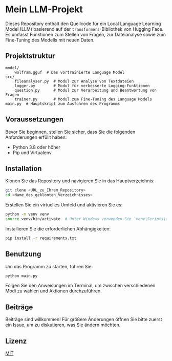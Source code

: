 
# Mein LLM-Projekt

Dieses Repository enthält den Quellcode für ein Local Language Learning Model (LLM) basierend auf der `transformers`-Bibliothek von Hugging Face. Es umfasst Funktionen zum Stellen von Fragen, zur Dateianalyse sowie zum Fine-Tuning des Modells mit neuen Daten.

## Projektstruktur

```
model/
    wolfram.gguf  # Das vortrainierte Language Model
src/
    fileanalyser.py  # Modul zur Analyse von Textdateien
    logger.py        # Modul für verbesserte Logging-Funktionen
    question.py      # Modul zur Verarbeitung und Beantwortung von Fragen
    trainer.py       # Modul zum Fine-Tuning des Language Models
main.py  # Hauptskript zum Ausführen des Programms
```

## Voraussetzungen

Bevor Sie beginnen, stellen Sie sicher, dass Sie die folgenden Anforderungen erfüllt haben:

- Python 3.8 oder höher
- Pip und Virtualenv

## Installation

Klonen Sie das Repository und navigieren Sie in das Hauptverzeichnis:

```bash
git clone <URL_zu_Ihrem_Repository>
cd <Name_des_geklonten_Verzeichnisses>
```

Erstellen Sie ein virtuelles Umfeld und aktivieren Sie es:

```bash
python -m venv venv
source venv/bin/activate  # Unter Windows verwenden Sie `venv\Scripts\activate`
```

Installieren Sie die erforderlichen Abhängigkeiten:

```bash
pip install -r requirements.txt
```

## Benutzung

Um das Programm zu starten, führen Sie:

```bash
python main.py
```

Folgen Sie den Anweisungen im Terminal, um zwischen verschiedenen Modi zu wählen und Aktionen durchzuführen.

## Beiträge

Beiträge sind willkommen! Für größere Änderungen öffnen Sie bitte zuerst ein Issue, um zu diskutieren, was Sie ändern möchten.

## Lizenz

[MIT](https://choosealicense.com/licenses/mit/)
